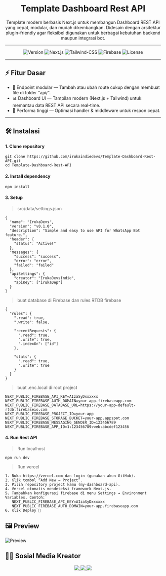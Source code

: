 <div align="center">

# Template Dashboard Rest API

Template modern berbasis Next.js untuk membangun Dashboard REST API yang cepat, modular, dan mudah dikembangkan. Didesain dengan arsitektur plugin-friendly agar fleksibel digunakan untuk berbagai kebutuhan backend maupun integrasi bot.

---

<p align="center">
  <img src="https://img.shields.io/badge/Template_Version-v0.1.0-purple?logo=github" alt="Version"/>
  <img src="https://img.shields.io/badge/Next.js-15%2B-green?logo=next.js" alt="Next.js"/>
  <img src="https://img.shields.io/badge/Tailwind-CSS-blue?logo=tailwind-css" alt="Tailwind-CSS"/>
  <img src="https://img.shields.io/badge/Database-Firebase-yellow?logo=firebase" alt="Firebase"/>
  <img src="https://img.shields.io/badge/License-MIT-red" alt="License"/>
</p>

</div>

---

## ⚡ Fitur Dasar
- 🧩 Endpoint modular — Tambah atau ubah route cukup dengan membuat file di folder "api/".
- 📊 Dashboard UI — Tampilan modern (Next.js + Tailwind) untuk memantau data REST API secara real-time.
- 🚀 Performa tinggi — Optimasi handler & middleware untuk respon cepat. 

---

## 🛠️ Instalasi

#### 1. Clone repository
```
git clone https://github.com/irukaindiedevs/Template-Dashboard-Rest-API.git
cd Template-Dashboard-Rest-API
```

#### 2. Install dependency
```
npm install
```
#### 3. Setup
> src/data/settings.json
```
{
  "name": "IrukaDevs",
  "version": "v0.1.0",
  "description": "Simple and easy to use API for WhatsApp Bot feature.",
  "header": {
    "status": "Active!"
  },
  "messages": {
    "success": "success",
    "error": "error",
    "failed": "failed"
  },
  "apiSettings": {
    "creator": "IrukaDevsIndie",
    "apiKey": ["irukaDep"]
  }
}
```
> buat database di Firebase dan rules RTDB firebase
```
{
  "rules": {
    ".read": true,
    ".write": false,

    "recentRequests": {
      ".read": true,
      ".write": true,
      ".indexOn": ["id"]
    },

    "stats": {
      ".read": true,
      ".write": true
    }
  }
}
```
> buat .enc.local di root project
```
NEXT_PUBLIC_FIREBASE_API_KEY=AIzaSyDxxxxxx
NEXT_PUBLIC_FIREBASE_AUTH_DOMAIN=your-app.firebaseapp.com
NEXT_PUBLIC_FIREBASE_DATABASE_URL=https://your-app-default-rtdb.firebaseio.com
NEXT_PUBLIC_FIREBASE_PROJECT_ID=your-app
NEXT_PUBLIC_FIREBASE_STORAGE_BUCKET=your-app.appspot.com
NEXT_PUBLIC_FIREBASE_MESSAGING_SENDER_ID=123456789
NEXT_PUBLIC_FIREBASE_APP_ID=1:123456789:web:abcdef123456
```

#### 4. Run Rest API
> Run localhost
```
npm run dev
```
> Run vercel
```
1. Buka https://vercel.com dan login (gunakan akun GitHub).
2. Klik tombol “Add New → Project”.
3. Pilih repository project kamu (my-dashboard-api).
4. Vercel otomatis mendeteksi framework Next.js.
5. Tambahkan konfigurasi firebase di menu Settings → Environment Variables. Contoh:
   NEXT_PUBLIC_FIREBASE_API_KEY=AIzaSyDxxxxxx
   NEXT_PUBLIC_FIREBASE_AUTH_DOMAIN=your-app.firebaseapp.com
6. Klik Deploy 🚀
```

## 🖼 Preview
  <img src="https://qu.ax/nFAYR.png" alt="Preview"/>

## 👨‍💻 Sosial Media Kreator
<p align="center">
  <a href="https://github.com/irukadevsindie">
    <img src="https://img.shields.io/badge/GitHub-100000?style=for-the-badge&logo=github&logoColor=white"/>
  </a>
  <a href="https://t.me/irukaid">
    <img src="https://img.shields.io/badge/Telegram-2CA5E0?style=for-the-badge&logo=telegram&logoColor=white"/>
  </a>
  <a href="https://instagram.com/irukadevs.id">
    <img src="https://img.shields.io/badge/Instagram-E4405F?style=for-the-badge&logo=instagram&logoColor=white"/>
  </a>
</p>
